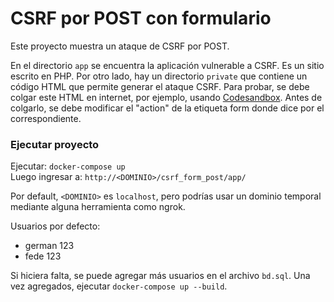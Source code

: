 # CSRF por POST con formulario

Este proyecto muestra un ataque de CSRF por POST.

En el directorio `app` se encuentra la aplicación vulnerable a CSRF. Es un sitio escrito en PHP.
Por otro lado, hay un directorio `private` que contiene un código HTML que permite generar el ataque CSRF. Para probar, se debe colgar este HTML en internet, por ejemplo, usando [Codesandbox](https://codesandbox.io/). Antes de colgarlo, se debe modificar el "action" de la etiqueta form donde dice <DOMINIO> por el correspondiente.  

### Ejecutar proyecto

Ejecutar: `docker-compose up`  
Luego ingresar a: `http://<DOMINIO>/csrf_form_post/app/`  

Por default, `<DOMINIO>` es `localhost`, pero podrías usar un dominio temporal mediante alguna herramienta como ngrok.  
  
Usuarios por defecto:  
- german 123  
- fede 123  

Si hiciera falta, se puede agregar más usuarios en el archivo `bd.sql`. Una vez agregados, ejecutar `docker-compose up --build`.  

